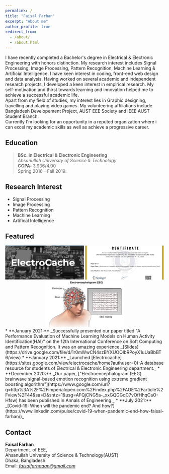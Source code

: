 ```yaml
---
permalink: /
title: "Faisal Farhan"
excerpt: "About me"
author_profile: true
redirect_from: 
  - /about/
  - /about.html
---
```


I have recently completed a Bachelor's degree in Electrical & Electronic Engineering with honors distinction. My research interest includes Signal Processing, Image Processing, Pattern Recognition, Machine Learning & Artificial Intelligence. I have keen interest in coding, front-end web design and data analysis. Having worked on several academic and independent research projects, I developed a keen interest in empirical research. My self-motivation and thirst towards learning and innovation helped me to achieve a successful academic life.\
Apart from my field of studies, my interest lies in Graphic designing, travelling and playing video games. My volunteering affiliations include Bangladesh Developement Project, AUST EEE Society and IEEE AUST Student Branch.\
Currently I'm looking for an opportunity in a reputed organization where i can excel my academic skills as well as achieve a progressive career.


Education
------

> **BSc. in Electrical & Electronic Engineering**          
   _Ahsanullah University of Science & Technology_\
    **CGPA:** 3.936/4.00\
    Spring 2016 - Fall 2019.
  
 
 Research Interest
----
  * Signal Processing
  * Image Processing
  * Pattern Recognition
  * Machine Learning
  * Artifical Intelligence



Featured
-----
<center>
<img src="/images/ec.png" alt="Electrocache"> <img src="/images/hai.png" alt="HAI">
<img src="/images/2.png" alt="EEG">
</center>
  * **January 2021:** _Successfully presented our paper titled "A Performance Evaluation of Machine Learning Models on Human Activity Identification(HAI)" on the 12th International Conference on Soft Computing and Pattern Recognition. It was an amazing experience._[Slides](https://drive.google.com/file/d/1r0mWwCN4szBYXUOOIbRPoyX1uUaBbBT6/view)
  * **January 2021:** _Launched [Electrocache](https://sites.google.com/view/electrocache/home?authuser=0)-A database resource for students of Electrical & Electronic Engineering department._
  *  **December 2020:** _Our paper, ["Electroencephalogram (EEG) brainwave signal-based emotion recognition using extreme gradient boosting algorithm"](https://www.google.com/url?q=http%3A%2F%2Fimperialopen.com%2Findex.php%2FAOE%2Farticle%2Fview%2F44&sa=D&sntz=1&usg=AFQjCNG5a-_xxGQGGqC7vOfHhqCaO-Hfsw) has been published in Annals of Engineering._ 
  *   **July 2021:** _[Covid-19: When will the pandemic end? And how?](https://www.linkedin.com/pulse/covid-19-when-pandemic-end-how-faisal-farhan/)_
  
Contact
-----
  
**Faisal Farhan**\
Department. of EEE,\
Ahsanullah University of Science & Technology(AUST)\
Dhaka, Bangladesh.\
Email: *faisalfarhaaan@gmail.com* 

<br />


  
